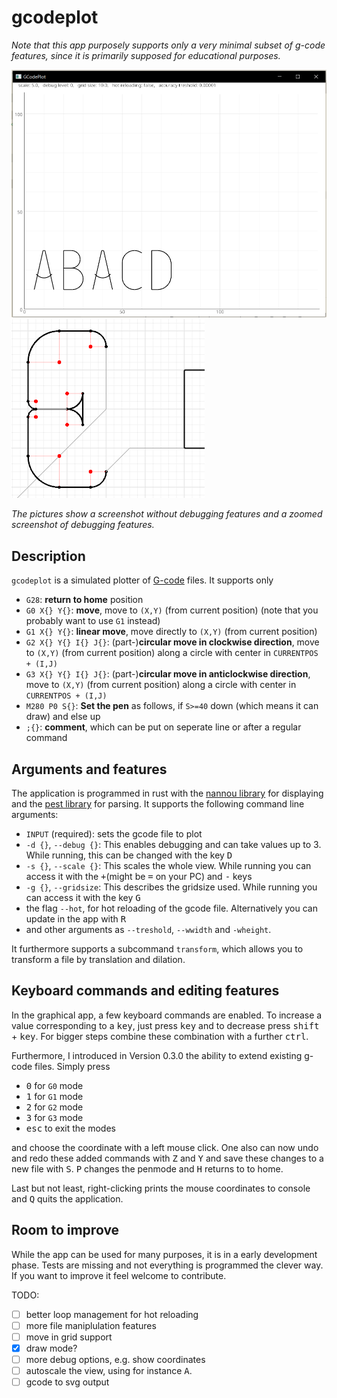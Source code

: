 # gcodeplot

*Note that this app purposely supports only a very minimal subset of g-code features, since it is primarily supposed for educational purposes.*

![Screenshot of version 0.2](img/v0.2_screenshot.png)
![Screenshot of debugging features 0.4](img/v0.4_screenshot_debugging.png)

*The pictures show a screenshot without debugging features and a zoomed screenshot of debugging features.*

## Description

`gcodeplot` is a simulated plotter of [G-code](http://en.wikipedia.org/wiki/G-code) files. It supports only
- `G28`: **return to home** position
- `G0 X{} Y{}`: **move**, move to `(X,Y)` (from current position) (note that you probably want to use `G1` instead)
- `G1 X{} Y{}`: **linear move**, move directly to `(X,Y)` (from current position)
- `G2 X{} Y{} I{} J{}`: (part-)**circular move in clockwise direction**, move to `(X,Y)` (from current position) along a circle with center in `CURRENTPOS + (I,J)`
- `G3 X{} Y{} I{} J{}`: (part-)**circular move in anticlockwise direction**, move to `(X,Y)` (from current position) along a circle with center in `CURRENTPOS + (I,J)`
- `M280 P0 S{}`: **Set the pen** as follows, if `S>=40` down (which means it can draw) and else up
- `;{}`: **comment**, which can be put on seperate line or after a regular command

## Arguments and features

The application is programmed in rust with the [nannou library](https://nannou.cc/) for displaying and the [pest library](https://pest.rs/) for parsing. It supports the following command line arguments:
- `INPUT` (required): sets the gcode file to plot
- `-d {}`, `--debug {}`: This enables debugging and can take values up to 3. While running, this can be changed with the key <kbd>D</kbd>
- `-s {}`, `--scale {}`: This scales the whole view. While running you can access it with the <kbd>+</kbd>(might be <kbd>=</kbd> on your PC) and <kbd>-</kbd> keys
- `-g {}`, `--gridsize`: This describes the gridsize used. While running you can access it with the key <kbd>G</kbd>
- the flag `--hot`, for hot reloading of the gcode file. Alternatively you can update in the app with <kbd>R</kbd>
- and other arguments as `--treshold`, `--wwidth` and `-wheight`.

It furthermore supports a subcommand `transform`, which
allows you to transform a file by translation and dilation.

## Keyboard commands and editing features

In the graphical app, a few keyboard commands are enabled. To increase a value corresponding to a <kbd>key</kbd>, just press <kbd>key</kbd> and to decrease press <kbd>shift</kbd> + <kbd>key</kbd>. For bigger steps combine these combination with a further <kbd>ctrl</kbd>.

Furthermore, I introduced in Version 0.3.0 the ability to extend existing g-code files. Simply press
- <kbd>0</kbd> for `G0` mode
- <kbd>1</kbd> for `G1` mode
- <kbd>2</kbd> for `G2` mode
- <kbd>3</kbd> for `G3` mode
- <kbd>esc</kbd> to exit the modes

and choose the coordinate with a left mouse click. One also can now undo and redo these added commands with <kbd>Z</kbd> and <kbd>Y</kbd> and save these changes to a new file with <kbd>S</kbd>. <kbd>P</kbd> changes the penmode and <kbd>H</kbd> returns to to home.

Last but not least, right-clicking prints the mouse coordinates to console and <kbd>Q</kbd> quits the application.

## Room to improve

While the app can be used for many purposes, it is in a early development phase. Tests are missing and not everything is programmed the clever way. If you want to improve it feel welcome to contribute.

TODO:
- [ ] better loop management for hot reloading
- [ ] more file maniplulation features
- [ ] move in grid support
- [X] draw mode?
- [ ] more debug options, e.g. show coordinates
- [ ] autoscale the view, using for instance <kbd>A</kbd>.
- [ ] gcode to svg output
